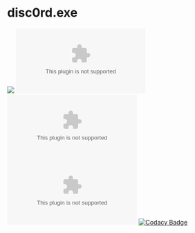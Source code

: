 # disc0rd.exe
[![](https://github.com/scolastico/disc0rd.exe/workflows/Java%20CI/badge.svg)](https://github.com/scolastico/disc0rd.exe/actions)
[![](https://shields.scolasti.co/github/v/release/scolastico/disc0rd.exe?include_prereleases)](https://github.com/scolastico/disc0rd.exe/releases)
[![](https://shields.scolasti.co/github/repo-size/scolastico/disc0rd.exe)](https://github.com/scolastico/disc0rd.exe/archive/master.zip)
[![](https://shields.scolasti.co/github/languages/top/scolastico/disc0rd.exe)](#)
[![Codacy Badge](https://api.codacy.com/project/badge/Grade/71d533724e734db8b21952959423500d)](https://www.codacy.com?utm_source=github.com&amp;utm_medium=referral&amp;utm_content=scolastico/disc0rd.exe&amp;utm_campaign=Badge_Grade)
